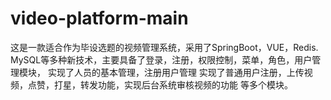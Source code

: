 # video-platform-main
这是一款适合作为毕设选题的视频管理系统，采用了SpringBoot，VUE，Redis. MySQL等多种新技术，主要具备了登录，注册，权限控制，菜单，角色，用户管理模块， 实现了人员的基本管理，注册用户管理 实现了普通用户注册，上传视频，点赞，打星，转发功能，实现后台系统审核视频的功能 等多个模块。
